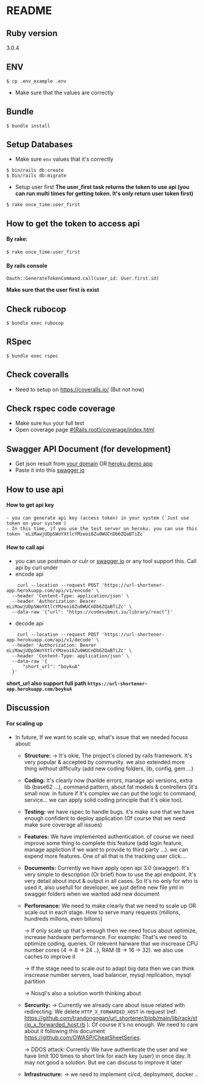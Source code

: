 # README

## Ruby version
  3.0.4

## ENV
  ```command
  $ cp .env_example .env
  ```
  - Make sure that the values are correctly

## Bundle
  ```command
  $ bundle install
  ```
## Setup Databases
  - Make sure `env` values that it's correctly
  ```command
  $ bin/rails db:create
  $ bin/rails db:migrate
  ```

  - Setup user first
  **The user_first task returns the token to use api (you can run multi times for getting token. It's only return user token first)**

  ```command
  $ rake once_time:user_first
  ```

## How to get the token to access api

  #### By rake:

  ```command
  $ rake once_time:user_first
  ```

   #### By rails console
  ```console
  Oauth::GenerateTokenCommand.call(user_id: User.first.id)
  ```
  **Make sure that the user first is exist**

## Check rubocop
```command
$ bundle exec rubocop
```

## RSpec
```command
$ bundle exec rspec
```

## Check coveralls
  - Need to setup on https://coveralls.io/ (But not now)

## Check rspec code coverage
  - Make sure `Run` your full test
  - Open coverage page [#{Rails.root}/coverage/index.html](#{Rails.root}/coverage/index.html)

## Swagger API Document (for development)
  - Get json result from [your domain](http://domain.xxx/api/v1/api_docs) OR [heroku demo app](https://url-shortener-app.herokuapp.com/api/v1/api_docs)
  - Paste it into this [swagger io](https://editor.swagger.io/)

## How to use api
  #### How to get api key
    - you can generate api key (access token) in your system (`Just use token on your system`)
    - In this time, if you use the test server on heroku. you can use this token `eLiMawjUDpSWoYXtlcYMzeoi6Zu0WUCnDb6ZQaBTiZc`
  #### How to call api
  - you can use postmain or culr or [swagger io](https://editor.swagger.io/) or any tool support this. Call api by curl under
  - encode api
  ```command
      curl --location --request POST 'https://url-shortener-app.herokuapp.com/api/v1/encode' \
    --header 'Content-Type: application/json' \
    --header 'Authorization: Bearer eLiMawjUDpSWoYXtlcYMzeoi6Zu0WUCnDb6ZQaBTiZc' \
    --data-raw '{"url": "https://codesubmit.io/library/react"}'
  ```

  - decode api
  ```command
      curl --location --request POST 'https://url-shortener-app.herokuapp.com/api/v1/decode' \
    --header 'Authorization: Bearer eLiMawjUDpSWoYXtlcYMzeoi6Zu0WUCnDb6ZQaBTiZc' \
    --header 'Content-Type: application/json' \
    --data-raw '{
        "short_url": "boykuA"
    }'
  ```
  **short_url also support full path `https://url-shortener-app.herokuapp.com/boykuA`**


## Discussion
  #### For scaling up
  - In future, If we want to scale up, what's issue that we needed focuss about:
    + **Structure:** -> It's okie, The project's cloned by rails framework. It's very popular & accepted by community. we also extended more thing without difficulty (add new coding folders, lib, config, gem ...)
    + **Coding:** It's clearly now (hanlde errors, manage api versions, extra lib (base62 ...), command pattern, about fat models & controllers (it's small now. in future if it's complex we can put the logic to command, service... we can apply solid coding principle that it's okie too).
    + **Testing:** we have rspec to handle bugs. it's make sure that we have enough confident to deploy application (Of course that we need make sure coverage all issues)
    + **Features:** We have implemented authentication. of course we need improve some thing to complete this feature (add login feature, manage appliction if we want to provide to third party ...). we can expend more features. One of all that is the tracking user click....
    + **Documents:** Currently we have apply open api 3.0 (swagger). It's very simple to description (Or brief) how to use the api endpoint. It's very detail about input & output in all cases. So It's no only for who is used it, also usefull for developer. we just define new file yml in swagger folders when we wanted add new document
    + **Performance:** We need to make clearly that we need to scale up OR scale out in each stage. How to serve many requests (millons, hundreds millons, even billons)
  
      -> If only scale up that's enough then we need focus about optimize, increase hardware performance. For example: That's we need to optimize coding, queries. Or relevent harware that we inscrease CPU number cores (4 -> 8 -> 24 ..), RAM (8 -> 16 -> 32). we also use caches to improve it

      -> If the stage need to scale out to adapt big data then we can think inscrease number servers, load balancer, mysql replication, mysql partition

      -> Nosql's also a solution worth thinking about
    + **Sercurity:**
      -> Currently we already care about issue related with redirecting. We delete `HTTP_X_FORWARDED_HOST` in request (ref: https://github.com/trandongngan/url_shortener/blob/main/lib/rack/strip_x_forwarded_host.rb ). Of course it's no enough. We need to care about it following this document https://github.com/OWASP/CheatSheetSeries. 

      -> DDOS attack: Currently We have authenticate the user and we have limit 100 times to short link for each key (user) in once day. It may not good a solution. But we can discuss to improve it later 
    + **Infrastructure:** -> we need to implement ci/cd, deployment, docker ..

    



